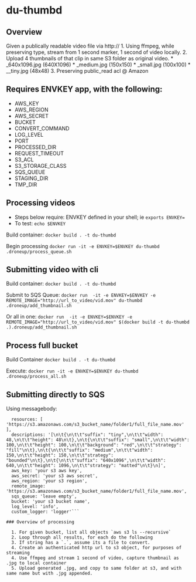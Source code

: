 # du-thumbd

## Overview
Given a publically readable video file via http:// 
    1. Using ffmpeg, while preserving type, stream from 1 second marker, 1 second of video locally.
    2. Upload 4 thumbnails of that clip in same S3 folder as original video.
        * <basename>_640x1096.jpg (640X1096)
        * <basename>_medium.jpg (150x150)
        * <basename>_small.jpg (100x100)
        * <basename>__tiny.jpg (48x48)
    3. Preserving public_read acl @ Amazon

## Requires ENVKEY app, with the following:

* AWS_KEY
* AWS_REGION
* AWS_SECRET
* BUCKET
* CONVERT_COMMAND
* LOG_LEVEL
* PORT
* PROCESSED_DIR
* REQUEST_TIMEOUT
* S3_ACL
* S3_STORAGE_CLASS
* SQS_QUEUE
* STAGING_DIR
* TMP_DIR

## Processing videos
- Steps below require: ENVKEY defined in your shell; ie `exports ENVKEY=`
- To test: `echo $ENVKEY`

Build container: `docker build . -t du-thumbd`

Begin processing `docker run -it -e ENVKEY=$ENVKEY du-thumbd .droneup/process_queue.sh`

## Submitting video with cli

Build container: `docker build . -t du-thumbd`

Submit to SQS Queue: `docker run  -it -e ENVKEY=$ENVKEY -e REMOTE_IMAGE="http://url_to_video/vid.mov" du-thumbd .droneup/add_thumbnail.sh`

Or all in one: `docker run  -it -e ENVKEY=$ENVKEY -e REMOTE_IMAGE="http://url_to_video/vid.mov" $(docker build -t du-thumbd .).droneup/add_thumbnail.sh`

## Process full bucket

Build Container `docker build . -t du-thumbd`

Execute: `docker run -it -e ENVKEY=$ENVKEY du-thumbd .droneup/process_all.sh`

## Submitting directly to SQS

Using messagebody: 
```{ prefix: 'https://s3.amazonaws.com/s3_bucket_name/folder1/file_base_name',
  resources: [ 'https://s3.amazonaws.com/s3_bucket_name/folder1/full_file_name.mov' ],
  descriptions: '[\n\t{\n\t\t"suffix": "tiny",\n\t\t"width": 48,\n\t\t"height": 48\n\t},\n\t{\n\t\t"suffix": "small",\n\t\t"width": 100,\n\t\t"height": 100,\n\t\t"background": "red",\n\t\t"strategy": "fill"\n\t},\n\t{\n\t\t"suffix": "medium",\n\t\t"width": 150,\n\t\t"height": 150,\n\t\t"strategy": "bounded"\n\t},\n\t{\n\t\t"suffix": "640x1096",\n\t\t"width": 640,\n\t\t"height": 1096,\n\t\t"strategy": "matted"\n\t}\n]',
  aws_key: 'your s3 aws key',
  aws_secret: 'your s3 aws secret',
  aws_region: 'your s3 region',
  remote_image: 'https://s3.amazonaws.com/s3_bucket_name/folder1/full_file_name.mov',
  sqs_queue: 'leave empty',
  bucket: 'your s3 bucket name',
  log_level: 'info',
  custom_logger: 'logger'```

### Overview of processing

  1. For given bucket, list all objects `aws s3 ls --recursive`
  2. Loop through all results, for each do the following
  3. If string has a `.`, assume its a file to convert.
  4. Create an authenticated http url to s3 object, for purposes of streaming
  4. Use ffmpeg and stream 1 second of video, capture thumbnail as .jpg to local container
  5. Upload generated .jpg, and copy to same folder at s3, and with same name but with .jpg appended.